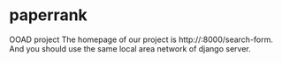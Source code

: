 # paperrank
OOAD project
The homepage of our project is http://<ip address>:8000/search-form.
And you should use the same local area network of django server.